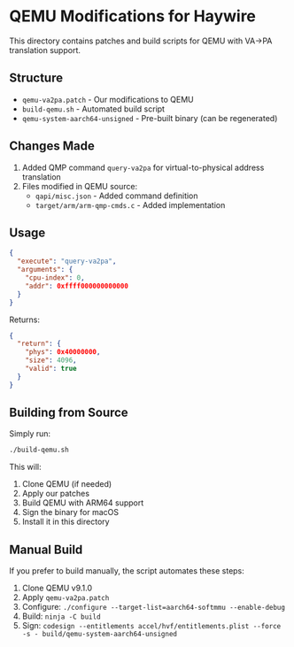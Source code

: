 # QEMU Modifications for Haywire

This directory contains patches and build scripts for QEMU with VA->PA translation support.

## Structure

- `qemu-va2pa.patch` - Our modifications to QEMU
- `build-qemu.sh` - Automated build script
- `qemu-system-aarch64-unsigned` - Pre-built binary (can be regenerated)

## Changes Made

1. Added QMP command `query-va2pa` for virtual-to-physical address translation
2. Files modified in QEMU source:
   - `qapi/misc.json` - Added command definition
   - `target/arm/arm-qmp-cmds.c` - Added implementation

## Usage

```json
{
  "execute": "query-va2pa",
  "arguments": {
    "cpu-index": 0,
    "addr": 0xffff000000000000
  }
}
```

Returns:
```json
{
  "return": {
    "phys": 0x40000000,
    "size": 4096,
    "valid": true
  }
}
```

## Building from Source

Simply run:
```bash
./build-qemu.sh
```

This will:
1. Clone QEMU (if needed)
2. Apply our patches
3. Build QEMU with ARM64 support
4. Sign the binary for macOS
5. Install it in this directory

## Manual Build

If you prefer to build manually, the script automates these steps:
1. Clone QEMU v9.1.0
2. Apply `qemu-va2pa.patch`
3. Configure: `./configure --target-list=aarch64-softmmu --enable-debug`
4. Build: `ninja -C build`
5. Sign: `codesign --entitlements accel/hvf/entitlements.plist --force -s - build/qemu-system-aarch64-unsigned`